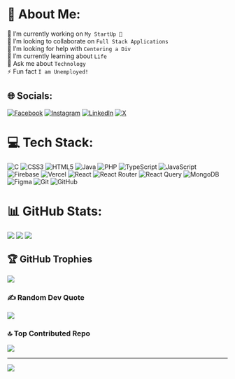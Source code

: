 # 💫 About Me:
🔭 I’m currently working on `My StartUp 🤩`<br>👯 I’m looking to collaborate on `Full Stack Applications`<br>🤝 I’m looking for help with `Centering a Div`<br>🌱 I’m currently learning about `Life`<br>💬 Ask me about `Technology`<br>⚡ Fun fact `I am Unemployed!`


## 🌐 Socials:
[![Facebook](https://img.shields.io/badge/Facebook-%231877F2.svg?logo=Facebook&logoColor=white)](https://www.facebook.com/profile.php?id=61555715216087) [![Instagram](https://img.shields.io/badge/Instagram-%23E4405F.svg?logo=Instagram&logoColor=white)](https://instagram.com/oindil.golder) [![LinkedIn](https://img.shields.io/badge/LinkedIn-%230077B5.svg?logo=linkedin&logoColor=white)](https://linkedin.com/in/oindil-golder) [![X](https://img.shields.io/badge/X-black.svg?logo=X&logoColor=white)](https://x.com/OindilG) 

# 💻 Tech Stack:
![C](https://img.shields.io/badge/c-%2300599C.svg?style=for-the-badge&logo=c&logoColor=white) ![CSS3](https://img.shields.io/badge/css3-%231572B6.svg?style=for-the-badge&logo=css3&logoColor=white) ![HTML5](https://img.shields.io/badge/html5-%23E34F26.svg?style=for-the-badge&logo=html5&logoColor=white) ![Java](https://img.shields.io/badge/java-%23ED8B00.svg?style=for-the-badge&logo=openjdk&logoColor=white) ![PHP](https://img.shields.io/badge/php-%23777BB4.svg?style=for-the-badge&logo=php&logoColor=white) ![TypeScript](https://img.shields.io/badge/typescript-%23007ACC.svg?style=for-the-badge&logo=typescript&logoColor=white) ![JavaScript](https://img.shields.io/badge/javascript-%23323330.svg?style=for-the-badge&logo=javascript&logoColor=%23F7DF1E) ![Firebase](https://img.shields.io/badge/firebase-%23039BE5.svg?style=for-the-badge&logo=firebase) ![Vercel](https://img.shields.io/badge/vercel-%23000000.svg?style=for-the-badge&logo=vercel&logoColor=white) ![React](https://img.shields.io/badge/react-%2320232a.svg?style=for-the-badge&logo=react&logoColor=%2361DAFB) ![React Router](https://img.shields.io/badge/React_Router-CA4245?style=for-the-badge&logo=react-router&logoColor=white) ![React Query](https://img.shields.io/badge/-React%20Query-FF4154?style=for-the-badge&logo=react%20query&logoColor=white) ![MongoDB](https://img.shields.io/badge/MongoDB-%234ea94b.svg?style=for-the-badge&logo=mongodb&logoColor=white) ![Figma](https://img.shields.io/badge/figma-%23F24E1E.svg?style=for-the-badge&logo=figma&logoColor=white) ![Git](https://img.shields.io/badge/git-%23F05033.svg?style=for-the-badge&logo=git&logoColor=white) ![GitHub](https://img.shields.io/badge/github-%23121011.svg?style=for-the-badge&logo=github&logoColor=white)
# 📊 GitHub Stats:
![](https://github-readme-stats.vercel.app/api?username=OINDIL&theme=dark&hide_border=false&include_all_commits=true&count_private=true)
![](https://github-readme-streak-stats.herokuapp.com/?user=OINDIL&theme=dark&hide_border=false)
![](https://github-readme-stats.vercel.app/api/top-langs/?username=OINDIL&theme=dark&hide_border=false&include_all_commits=true&count_private=true&layout=compact)

## 🏆 GitHub Trophies
![](https://github-profile-trophy.vercel.app/?username=OINDIL&theme=radical&no-frame=false&no-bg=true&margin-w=4)

### ✍️ Random Dev Quote
![](https://quotes-github-readme.vercel.app/api?type=horizontal&theme=radical)

### 🔝 Top Contributed Repo
![](https://github-contributor-stats.vercel.app/api?username=OINDIL&limit=5&theme=dark&combine_all_yearly_contributions=true)

---
[![](https://visitcount.itsvg.in/api?id=OINDIL&icon=0&color=0)](https://visitcount.itsvg.in)

<!-- Proudly created with GPRM ( https://gprm.itsvg.in ) -->
